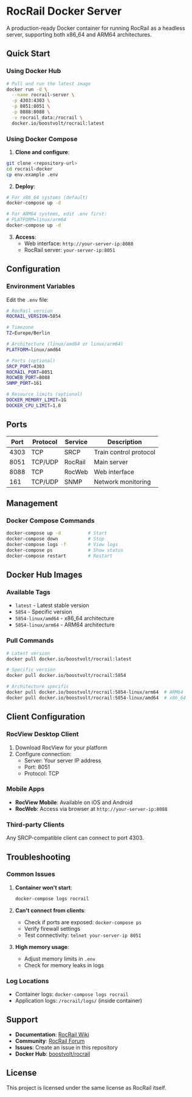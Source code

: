 # RocRail Docker Server

A production-ready Docker container for running RocRail as a headless server, supporting both x86_64 and ARM64 architectures.

## Quick Start

### Using Docker Hub

```bash
# Pull and run the latest image
docker run -d \
  --name rocrail-server \
  -p 4303:4303 \
  -p 8051:8051 \
  -p 8088:8088 \
  -v rocrail_data:/rocrail \
  docker.io/boostvolt/rocrail:latest
```

### Using Docker Compose

1. **Clone and configure**:

```bash
git clone <repository-url>
cd rocrail-docker
cp env.example .env
```

2. **Deploy**:

```bash
# For x86_64 systems (default)
docker-compose up -d

# For ARM64 systems, edit .env first:
# PLATFORM=linux/arm64
docker-compose up -d
```

3. **Access**:
   - Web interface: `http://your-server-ip:8088`
   - RocRail server: `your-server-ip:8051`

## Configuration

### Environment Variables

Edit the `.env` file:

```bash
# RocRail version
ROCRAIL_VERSION=5854

# Timezone
TZ=Europe/Berlin

# Architecture (linux/amd64 or linux/arm64)
PLATFORM=linux/amd64

# Ports (optional)
SRCP_PORT=4303
ROCRAIL_PORT=8051
ROCWEB_PORT=8088
SNMP_PORT=161

# Resource limits (optional)
DOCKER_MEMORY_LIMIT=1G
DOCKER_CPU_LIMIT=1.0
```

## Ports

| Port | Protocol | Service | Description            |
| ---- | -------- | ------- | ---------------------- |
| 4303 | TCP      | SRCP    | Train control protocol |
| 8051 | TCP/UDP  | RocRail | Main server            |
| 8088 | TCP      | RocWeb  | Web interface          |
| 161  | TCP/UDP  | SNMP    | Network monitoring     |

## Management

### Docker Compose Commands

```bash
docker-compose up -d          # Start
docker-compose down           # Stop
docker-compose logs -f        # View logs
docker-compose ps             # Show status
docker-compose restart        # Restart
```

## Docker Hub Images

### Available Tags

- `latest` - Latest stable version
- `5854` - Specific version
- `5854-linux/amd64` - x86_64 architecture
- `5854-linux/arm64` - ARM64 architecture

### Pull Commands

```bash
# Latest version
docker pull docker.io/boostvolt/rocrail:latest

# Specific version
docker pull docker.io/boostvolt/rocrail:5854

# Architecture specific
docker pull docker.io/boostvolt/rocrail:5854-linux/arm64  # ARM64
docker pull docker.io/boostvolt/rocrail:5854-linux/amd64  # x86_64
```

## Client Configuration

### RocView Desktop Client

1. Download RocView for your platform
2. Configure connection:
   - Server: Your server IP address
   - Port: 8051
   - Protocol: TCP

### Mobile Apps

- **RocView Mobile**: Available on iOS and Android
- **RocWeb**: Access via browser at `http://your-server-ip:8088`

### Third-party Clients

Any SRCP-compatible client can connect to port 4303.

## Troubleshooting

### Common Issues

1. **Container won't start**:

   ```bash
   docker-compose logs rocrail
   ```

2. **Can't connect from clients**:

   - Check if ports are exposed: `docker-compose ps`
   - Verify firewall settings
   - Test connectivity: `telnet your-server-ip 8051`

3. **High memory usage**:
   - Adjust memory limits in `.env`
   - Check for memory leaks in logs

### Log Locations

- Container logs: `docker-compose logs rocrail`
- Application logs: `/rocrail/logs/` (inside container)

## Support

- **Documentation**: [RocRail Wiki](https://wiki.rocrail.net)
- **Community**: [RocRail Forum](https://forum.rocrail.net)
- **Issues**: Create an issue in this repository
- **Docker Hub**: [boostvolt/rocrail](https://hub.docker.com/r/boostvolt/rocrail)

## License

This project is licensed under the same license as RocRail itself.
